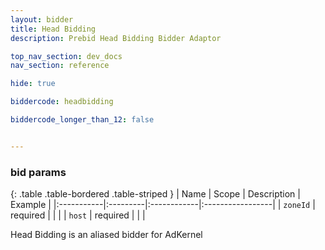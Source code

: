 ```yaml
---
layout: bidder
title: Head Bidding
description: Prebid Head Bidding Bidder Adaptor

top_nav_section: dev_docs
nav_section: reference

hide: true

biddercode: headbidding

biddercode_longer_than_12: false


---
```


### bid params

{: .table .table-bordered .table-striped }
| Name | Scope | Description | Example |
|:-----------|:---------|:------------|:-----------------|
| `zoneId` | required | | |
| `host` | required | | |

Head Bidding is an aliased bidder for AdKernel
